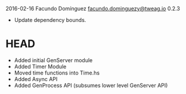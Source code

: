 2016-02-16  Facundo Domínguez <facundo.dominguezy@tweag.io>  0.2.3

* Update dependency bounds.

# HEAD

* Added initial GenServer module
* Added Timer Module
* Moved time functions into Time.hs
* Added Async API
* Added GenProcess API (subsumes lower level GenServer API)

